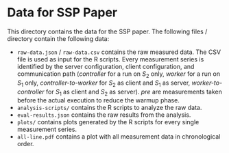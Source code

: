 # Data for SSP Paper

This directory contains the data for the SSP paper. The following files / directory contain the following data:
* `raw-data.json` / `raw-data.csv` contains the raw measured data. The CSV file is used as input for the R scripts. Every measurement series is identified by the server configuration, client configuration, and communication path (*controller* for a run on $S_2$ only, *worker* for a run on $S_1$ only, *controller-to-worker* for $S_2$ as client and $S_1$ as server, *worker-to-controller* for $S_1$ as client and $S_2$ as server). *pre* are measurements taken before the actual execution to reduce the warmup phase.
* `analysis-scripts/` contains the R scripts to analyze the raw data.
* `eval-results.json` contains the raw results from the analysis.
* `plots/` contains plots generated by the R scripts for every single measurement series.
* `all-line.pdf` contains a plot with all measurement data in chronological order.
